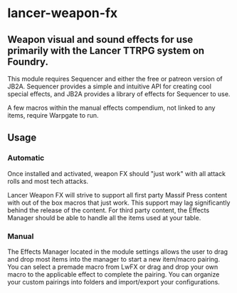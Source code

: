 # lancer-weapon-fx
## Weapon visual and sound effects for use primarily with the Lancer TTRPG system on Foundry.
This module requires Sequencer and either the free or patreon version of JB2A.  Sequencer provides a simple and intuitive API for creating cool special effects, and JB2A provides a library of effects for Sequencer to use.

A few macros within the manual effects compendium, not linked to any items, require Warpgate to run.

## Usage

### Automatic

Once installed and activated, weapon FX should "just work" with all attack rolls and most tech attacks.

Lancer Weapon FX will strive to support all first party Massif Press content with out of the box macros that just work. This support may lag significantly behind the release of the content.
For third party content, the Effects Manager should be able to handle all the items used at your table.

### Manual

The Effects Manager located in the module settings allows the user to drag and drop most items into the  manager to start a new item/macro pairing.  You can select a premade macro from LwFX or drag and drop your own macro to the applicable effect to complete the pairing.  You can organize your custom pairings into folders and import/export your configurations.
